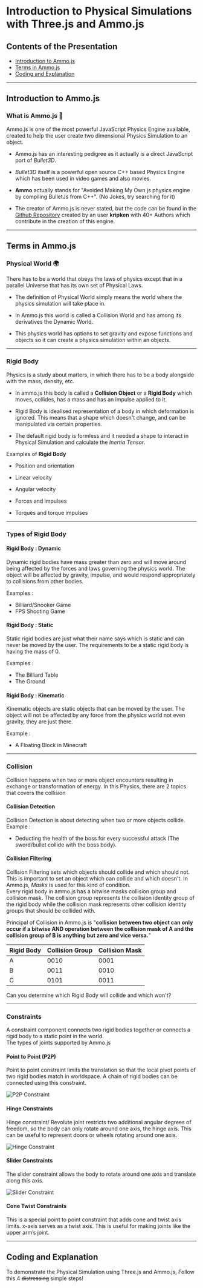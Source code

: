# Introduction to Physical Simulations with Three.js and Ammo.js

## Contents of the Presentation

* [Introduction to Ammo.js](#introduction-to-ammojs)
* [Terms in Ammo.js](#terms-in-ammojs)
* [Coding and Explanation](#coding-and-explanation)

---

## Introduction to Ammo.js

### What is Ammo.js 🤔

Ammo.js is one of the most powerful JavaScript Physics Engine available, created to help the user create two dimensional Physics Simulation to an object.
- Ammo.js has an interesting pedigree as it actually is a direct JavaScript port of *Bullet3D*.

- *Bullet3D* itself is a powerful open source C++ based Physics Engine which has been used in video games and also movies.

- **Ammo** actually stands for "Avoided Making My Own js physics engine by compiling BulletJs from C++". (No Jokes, try searching for it)

- The creator of Ammo.js is never stated, but the code can be found in the [Github Repository](https://github.com/kripken/ammo.js) created by an user **kripken** with 40+ Authors which contribute in the creation of this engine.

---

## Terms in Ammo.js

### Physical World 🌍

There has to be a world that obeys the laws of physics except that in a parallel Universe that has its own set of Physical Laws.
- The definition of Physical World simply means the world where the physics simulation will take place in.

- In Ammo.js this world is called a Collision World and has among its derivatives the Dynamic World.

- This physics world has options to set gravity and expose functions and objects so it can create a physics simulation within an objects.

---

### Rigid Body 

Physics is a study about matters, in which there has to be a body alongside with the mass, density, etc.  

- In ammo.js this body is called a **Collision Object** or a **Rigid Body** which moves, collides, has a mass and has an impulse applied to it.

- Rigid Body is idealised representation of a body in which deformation is ignored. This means that a shape which doesn't change, and can be manipulated via certain properties.

- The default rigid body is formless and it needed a shape to interact in Physical Simulation and calculate the *Inertia Tensor*.

Examples of **Rigid Body** 
* Position and orientation

* Linear velocity

* Angular velocity

* Forces and impulses

* Torques and torque impulses

---

### Types of Rigid Body

#### Rigid Body : Dynamic

Dynamic rigid bodies have mass greater than zero and will move around being affected by the forces and laws governing the physics world. The object will be affected by gravity, impulse, and would respond appropriately to collisions from other bodies.

Examples :
- Billiard/Snooker Game 
- FPS Shooting Game

#### Rigid Body : Static

Static rigid bodies are just what their name says which is static and can never be moved by the user. The requirements to be a static rigid body is having the mass of 0.

Examples :
- The Billiard Table
- The Ground

#### Rigid Body : Kinematic

Kinematic objects are static objects that can be moved by the user. The object will not be affected by any force from the physics world not even gravity, they are just there.

Example :
- A Floating Block in Minecraft

---

### Collision

Collision happens when two or more object encounters resulting in exchange or transformation of energy. In this Physics, there are 2 topics that covers the collision

#### Collision Detection

Collision Detection is about detecting when two or more objects collide.
Example :
- Deducting the health of the boss for every successful attack (The sword/bullet collide with the boss body).

#### Collision Filtering

Collision Filtering sets which objects should collide and which should not. This is important to set an object which can collide and which doesn't. In Ammo.js, *Masks* is used for this kind of condition.<br>
Every rigid body in ammo.js has a bitwise masks collision group and collision mask. The collision group represents the collision identity group of the rigid body while the collision mask represents other collision identity groups that should be collided with. 

Principal of Collision in Ammo.js is "**collision between two object can only occur if a bitwise AND operation between the collision mask of A and the collision group of B is anything but zero and vice versa.**"

Rigid Body  | Collision Group    | Collision Mask
------------|--------------------|----------------
A | 0010 | 0001
B | 0011 | 0010
C | 0101 | 0011

Can you determine which Rigid Body will collide and which won't?

---

### Constraints

A constraint component connects two rigid bodies together or connects a rigid body to a static point in the world. 
<br>
The types of joints supported by Ammo.js 
#### Point to Point (P2P)
Point to point constraint limits the translation so that the local pivot points of two rigid bodies match in worldspace. A chain of rigid bodies can be connected using this constraint.

![P2P Constraint](./images/P2P.png)

#### Hinge Constraints

Hinge constraint/ Revolute joint restricts two additional angular degrees of freedom, so the body can only rotate around one axis, the hinge axis. This can be useful to represent doors or wheels rotating around one axis.

![Hinge Constraint](./images/Hinge.png)

#### Slider Constraints

The slider constraint allows the body to rotate around one axis and translate along this axis.

![Slider Constraint](./images/Slider.png)

#### Cone Twist Constraints

This is a special point to point constraint that adds cone and twist axis limits. x-axis serves as a twist axis. This is useful for making joints like the upper arm’s joint.

---
## Coding and Explanation

To demonstrate the Physical Simulation using Three.js and Ammo.js, Follow this 4 ~~distressing~~ simple steps!
